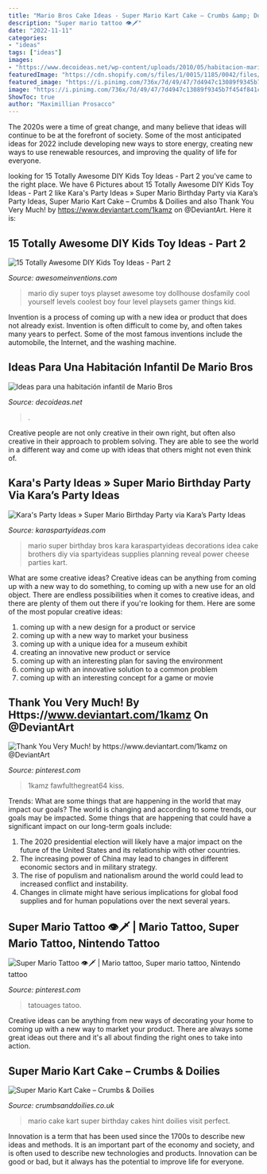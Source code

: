 ```yaml
---
title: "Mario Bros Cake Ideas - Super Mario Kart Cake – Crumbs &amp; Doilies"
description: "Super mario tattoo 👁🗡"
date: "2022-11-11"
categories:
- "ideas"
tags: ["ideas"]
images:
- "https://www.decoideas.net/wp-content/uploads/2010/05/habitacion-mario-bros-2.jpg"
featuredImage: "https://cdn.shopify.com/s/files/1/0015/1185/0042/files/Mario-Kart-cake-4.jpg"
featured_image: "https://i.pinimg.com/736x/7d/49/47/7d4947c13089f9345b7f454f841c1385.jpg"
image: "https://i.pinimg.com/736x/7d/49/47/7d4947c13089f9345b7f454f841c1385.jpg"
ShowToc: true
author: "Maximillian Prosacco"
---
```



The 2020s were a time of great change, and many believe that ideas will continue to be at the forefront of society. Some of the most anticipated ideas for 2022 include developing new ways to store energy, creating new ways to use renewable resources, and improving the quality of life for everyone.

	

		
looking for 15 Totally Awesome DIY Kids Toy Ideas - Part 2 you've came to the right place. We have 6 Pictures about 15 Totally Awesome DIY Kids Toy Ideas - Part 2 like Kara&#039;s Party Ideas » Super Mario Birthday Party via Kara’s Party Ideas, Super Mario Kart Cake – Crumbs &amp; Doilies and also Thank You Very Much! by https://www.deviantart.com/1kamz on @DeviantArt. Here it is:
		
    
## 15 Totally Awesome DIY Kids Toy Ideas - Part 2

<img loading=lazy src="http://www.awesomeinventions.com/wp-content/uploads/2015/02/boy-mario-levels.jpg" onerror="this.onerror=null;this.src='https://tse1.mm.bing.net/th?id=OIP.tRbe0vZG3vtyYH9q_B4tZwHaJ5&amp;pid=15.1';" alt="15 Totally Awesome DIY Kids Toy Ideas - Part 2">

_Source: awesomeinventions.com_

>mario diy super toys playset awesome toy dollhouse dosfamily cool yourself levels coolest boy four level playsets gamer things kid. 

	

Invention is a process of coming up with a new idea or product that does not already exist. Invention is often difficult to come by, and often takes many years to perfect. Some of the most famous inventions include the automobile, the Internet, and the washing machine.

    
## Ideas Para Una Habitación Infantil De Mario Bros

<img loading=lazy src="https://www.decoideas.net/wp-content/uploads/2010/05/habitacion-mario-bros-2.jpg" onerror="this.onerror=null;this.src='https://tse2.mm.bing.net/th?id=OIP.-jOYOcpiAOThjW39XPcI2wHaLH&amp;pid=15.1';" alt="Ideas para una habitación infantil de Mario Bros">

_Source: decoideas.net_

>. 

	

Creative people are not only creative in their own right, but often also creative in their approach to problem solving. They are able to see the world in a different way and come up with ideas that others might not even think of.

    
## Kara&#039;s Party Ideas » Super Mario Birthday Party Via Kara’s Party Ideas

<img loading=lazy src="https://karaspartyideas.com/wp-content/uploads/2013/07/mario-14.jpg" onerror="this.onerror=null;this.src='https://tse4.mm.bing.net/th?id=OIP.5tyPoe5T1hMpxsuSMo0lYgHaLM&amp;pid=15.1';" alt="Kara&#039;s Party Ideas » Super Mario Birthday Party via Kara’s Party Ideas">

_Source: karaspartyideas.com_

>mario super birthday bros kara karaspartyideas decorations idea cake brothers diy via spartyideas supplies planning reveal power cheese parties kart. 

	

What are some creative ideas?
Creative ideas can be anything from coming up with a new way to do something, to coming up with a new use for an old object. There are endless possibilities when it comes to creative ideas, and there are plenty of them out there if you're looking for them. Here are some of the most popular creative ideas: 
1. coming up with a new design for a product or service 
2. coming up with a new way to market your business 
3. coming up with a unique idea for a museum exhibit 
4. creating an innovative new product or service 
5. coming up with an interesting plan for saving the environment 
6. coming up with an innovative solution to a common problem 
7. coming up with an interesting concept for a game or movie 

    
## Thank You Very Much! By Https://www.deviantart.com/1kamz On @DeviantArt

<img loading=lazy src="https://i.pinimg.com/736x/f4/06/95/f406957974241710d62cc4eead8ffab0.jpg" onerror="this.onerror=null;this.src='https://tse4.mm.bing.net/th?id=OIP.y3qu0CnW8Rcoen7AaKIk4QHaD0&amp;pid=15.1';" alt="Thank You Very Much! by https://www.deviantart.com/1kamz on @DeviantArt">

_Source: pinterest.com_

>1kamz fawfulthegreat64 kiss. 

	

Trends: What are some things that are happening in the world that may impact our goals?
The world is changing and according to some trends, our goals may be impacted. Some things that are happening that could have a significant impact on our long-term goals include:
1. The 2020 presidential election will likely have a major impact on the future of the United States and its relationship with other countries.
2. The increasing power of China may lead to changes in different economic sectors and in military strategy.
3. The rise of populism and nationalism around the world could lead to increased conflict and instability.
4. Changes in climate might have serious implications for global food supplies and for human populations over the next several years.

    
## Super Mario Tattoo 👁🗡 | Mario Tattoo, Super Mario Tattoo, Nintendo Tattoo

<img loading=lazy src="https://i.pinimg.com/736x/7d/49/47/7d4947c13089f9345b7f454f841c1385.jpg" onerror="this.onerror=null;this.src='https://tse3.mm.bing.net/th?id=OIP.sFbm_21yofa7h06KB3qZcwHaJ3&amp;pid=15.1';" alt="Super Mario Tattoo 👁🗡 | Mario tattoo, Super mario tattoo, Nintendo tattoo">

_Source: pinterest.com_

>tatouages tatoo. 

	

Creative ideas can be anything from new ways of decorating your home to coming up with a new way to market your product. There are always some great ideas out there and it's all about finding the right ones to take into action.

    
## Super Mario Kart Cake – Crumbs &amp; Doilies

<img loading=lazy src="https://cdn.shopify.com/s/files/1/0015/1185/0042/files/Mario-Kart-cake-4.jpg" onerror="this.onerror=null;this.src='https://tse4.mm.bing.net/th?id=OIP.CpqdgGLmC96LfGz3EfzrOQHaJ4&amp;pid=15.1';" alt="Super Mario Kart Cake – Crumbs &amp; Doilies">

_Source: crumbsanddoilies.co.uk_

>mario cake kart super birthday cakes hint doilies visit perfect. 

	

Innovation is a term that has been used since the 1700s to describe new ideas and methods. It is an important part of the economy and society, and is often used to describe new technologies and products. Innovation can be good or bad, but it always has the potential to improve life for everyone.

